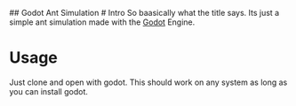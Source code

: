 ## Godot Ant Simulation
# Intro
So baasically what the title says.
Its just a simple ant simulation made with the [Godot](https://godotengine.org/) Engine.

# Usage
Just clone and open with godot.
This should work on any system as long as you can install godot.
